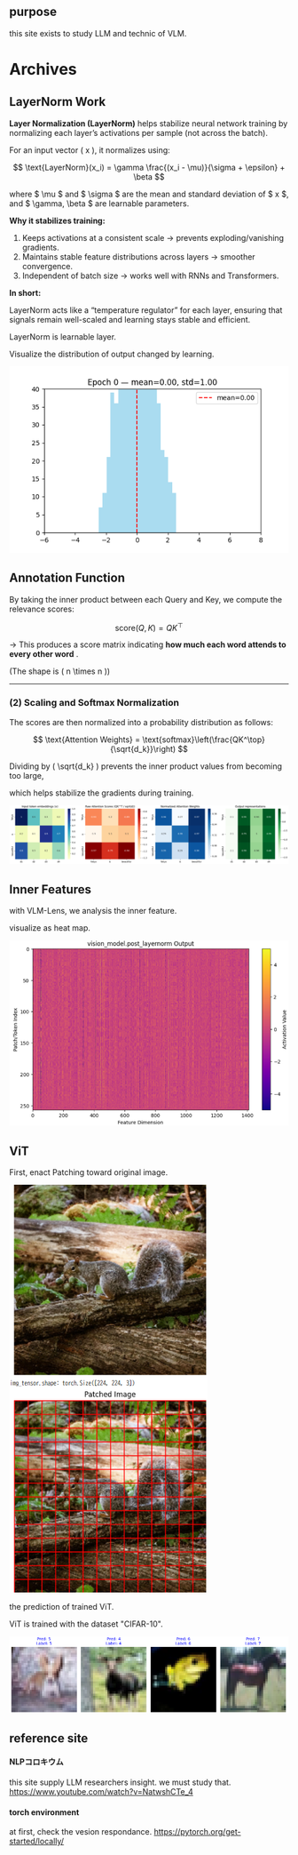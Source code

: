## purpose

this site exists to study LLM and technic of VLM.

# Archives

## LayerNorm Work

**Layer Normalization (LayerNorm)** helps stabilize neural network training by normalizing each layer’s activations per sample (not across the batch).

For an input vector ( x ), it normalizes using:

$$
\text{LayerNorm}(x_i) = \gamma \frac{(x_i - \mu)}{\sigma + \epsilon} + \beta
$$

where $ \mu $ and $ \sigma $ are the mean and standard deviation of $ x $, and $ \gamma, \beta $ are learnable parameters.

**Why it stabilizes training:**

1. Keeps activations at a consistent scale → prevents exploding/vanishing gradients.
2. Maintains stable feature distributions across layers → smoother convergence.
3. Independent of batch size → works well with RNNs and Transformers.

**In short:**

LayerNorm acts like a “temperature regulator” for each layer, ensuring that signals remain well-scaled and learning stays stable and efficient.

LayerNorm is learnable layer.

Visualize the distribution of output changed by learning.

![layer_norm](image/README/layernorm_training.gif)

## Annotation Function

By taking the inner product between each Query and Key, we compute the relevance scores:

$$
\text{score}(Q, K) = Q K^\top
$$

→ This produces a score matrix indicating  **how much each word attends to every other word** .

(The shape is ( n \times n ))

---

### (2) Scaling and Softmax Normalization

The scores are then normalized into a probability distribution as follows:

$$
\text{Attention Weights} = \text{softmax}\left(\frac{QK^\top}{\sqrt{d_k}}\right)
$$

Dividing by ( \sqrt{d_k} ) prevents the inner product values from becoming too large,

which helps stabilize the gradients during training.


![1761459118097](image/README/1761459118097.png)


## Inner Features

with VLM-Lens, we analysis the inner feature.

visualize as heat map.

![1760833255365](image/README/1760833255365.png)

## ViT

First, enact Patching toward original image.

![1760853369164](image/README/1760853369164.png)

the prediction of trained ViT.

ViT is trained with the dataset "CIFAR-10".

![1760993518301](image/README/1760993518301.png)

## reference site

#### NLPコロキウム

this site supply LLM researchers insight.
we must study that.
https://www.youtube.com/watch?v=NatwshCTe_4

#### torch environment

at first, check the vesion respondance.
https://pytorch.org/get-started/locally/
